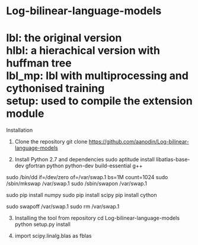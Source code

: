 Log-bilinear-language-models
============================
lbl: the original version <br>
hlbl: a hierachical version with huffman tree <br>
lbl_mp: lbl with multiprocessing and cythonised training  <br>
setup: used to compile the extension module <br>
============================
Installation

1. Clone the repository
git clone https://github.com/aanodin/Log-bilinear-language-models

2. Install Python 2.7 and dependencies
sudo aptitude install libatlas-base-dev gfortran python python-dev build-essential g++

sudo /bin/dd if=/dev/zero of=/var/swap.1 bs=1M count=1024
sudo /sbin/mkswap /var/swap.1
sudo /sbin/swapon /var/swap.1

sudo pip install numpy
sudo pip install scipy
pip install cython

sudo swapoff /var/swap.1
sudo rm /var/swap.1

3. Installing the tool from repository
cd Log-bilinear-language-models
python setup.py install

4. import scipy.linalg.blas as fblas


